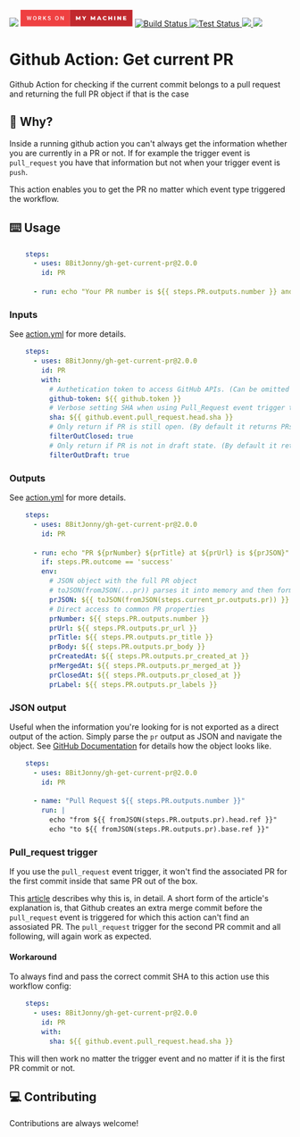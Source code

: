<p align="left">
  <img height="30px" src="https://forthebadge.com/images/badges/built-with-love.svg">
  <img height="30px" src="https://github.com/8BitJonny/8BitJonny/blob/master/worksOnMyMachine.svg">
  <a href="https://github.com/8BitJonny/gh-get-current-pr/actions/workflows/build.yml">
    <img src="https://github.com/8BitJonny/gh-get-current-pr/actions/workflows/build.yml/badge.svg" alt="Build Status">
  </a>
  <a href="https://github.com/8BitJonny/gh-get-current-pr/actions/workflows/test.yml">
    <img src="https://github.com/8BitJonny/gh-get-current-pr/actions/workflows/test.yml/badge.svg" alt="Test Status">
  </a>
  <a href="https://github.com/8BitJonny/gh-get-current-pr/blob/master/package.json" alt="Version">
    <img src="https://img.shields.io/github/v/release/8BitJonny/gh-get-current-pr.svg?display_name=tag&sort=semver" />
  </a>
  <a href="https://github.com/8BitJonny/gh-get-current-pr/blob/master/LICENSE.md" alt="License">
    <img src="https://img.shields.io/github/license/8BitJonny/gh-get-current-pr.svg" />
  </a>
</p>

# Github Action: Get current PR

Github Action for checking if the current commit belongs to a pull request and returning the full PR object if that is the case

## :thinking: Why?

Inside a running github action you can't always get the information whether you are currently in a PR or not. If for example the trigger event is `pull_request` you have that information but not when your trigger event is `push`.

This action enables you to get the PR no matter which event type triggered the workflow.

## :keyboard: Usage

```yml
    steps:
      - uses: 8BitJonny/gh-get-current-pr@2.0.0
        id: PR

      - run: echo "Your PR number is ${{ steps.PR.outputs.number }} and its JSON is ${{ steps.PR.outputs.pr }}"
```

### Inputs
See [action.yml](action.yml) for more details.
```yml
    steps:
      - uses: 8BitJonny/gh-get-current-pr@2.0.0
        id: PR
        with:
          # Authetication token to access GitHub APIs. (Can be omitted by default.)
          github-token: ${{ github.token }}
          # Verbose setting SHA when using Pull_Request event trigger to fix #16. (For push even trigger this is not necessary.)
          sha: ${{ github.event.pull_request.head.sha }}
          # Only return if PR is still open. (By default it returns PRs in any state.)
          filterOutClosed: true
          # Only return if PR is not in draft state. (By default it returns PRs in any state.)
          filterOutDraft: true
```

### Outputs
See [action.yml](action.yml) for more details.
```yml
    steps:
      - uses: 8BitJonny/gh-get-current-pr@2.0.0
        id: PR

      - run: echo "PR ${prNumber} ${prTitle} at ${prUrl} is ${prJSON}"
        if: steps.PR.outcome == 'success'
        env:
          # JSON object with the full PR object
          # toJSON(fromJSON(...pr)) parses it into memory and then format is with pretty-print.
          prJSON: ${{ toJSON(fromJSON(steps.current_pr.outputs.pr)) }}
          # Direct access to common PR properties
          prNumber: ${{ steps.PR.outputs.number }}
          prUrl: ${{ steps.PR.outputs.pr_url }}
          prTitle: ${{ steps.PR.outputs.pr_title }}
          prBody: ${{ steps.PR.outputs.pr_body }}
          prCreatedAt: ${{ steps.PR.outputs.pr_created_at }}
          prMergedAt: ${{ steps.PR.outputs.pr_merged_at }}
          prClosedAt: ${{ steps.PR.outputs.pr_closed_at }}
          prLabel: ${{ steps.PR.outputs.pr_labels }}
```

### JSON output
Useful when the information you're looking for is not exported as a direct output of the action. Simply parse the `pr` output as JSON and navigate the object.
See [GitHub Documentation](https://docs.github.com/en/rest/commits/commits#list-pull-requests-associated-with-a-commit) for details how the object looks like.
```yml
    steps:
      - uses: 8BitJonny/gh-get-current-pr@2.0.0
        id: PR

      - name: "Pull Request ${{ steps.PR.outputs.number }}"
        run: |
          echo "from ${{ fromJSON(steps.PR.outputs.pr).head.ref }}"
          echo "to ${{ fromJSON(steps.PR.outputs.pr).base.ref }}"
```

### Pull_request trigger
If you use the `pull_request` event trigger, it won't find the associated PR for the first commit inside that same PR out of the box.

This [article](https://frontside.com/blog/2020-05-26-github-actions-pull_request/#how-does-pull_request-affect-actionscheckout) describes why this is, in detail.
A short form of the article's explanation is, that Github creates an extra merge commit before the `pull_request` event is triggered for which this action can't find an assosiated PR. The `pull_request` trigger for the second PR commit and all following, will again work as expected.

#### Workaround
To always find and pass the correct commit SHA to this action use this workflow config:
```yml
    steps:
      - uses: 8BitJonny/gh-get-current-pr@2.0.0
        id: PR
        with:
          sha: ${{ github.event.pull_request.head.sha }}
```
This will then work no matter the trigger event and no matter if it is the first PR commit or not.


## :computer: Contributing
Contributions are always welcome!
